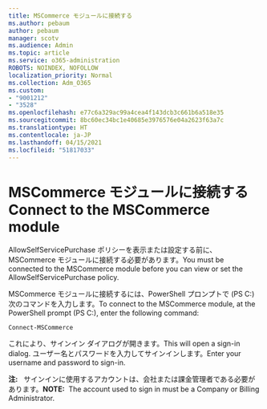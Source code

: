 ```yaml
---
title: MSCommerce モジュールに接続する
ms.author: pebaum
author: pebaum
manager: scotv
ms.audience: Admin
ms.topic: article
ms.service: o365-administration
ROBOTS: NOINDEX, NOFOLLOW
localization_priority: Normal
ms.collection: Adm_O365
ms.custom:
- "9001212"
- "3528"
ms.openlocfilehash: e77c6a329ac99a4cea4f143dcb3c661b6a518e35
ms.sourcegitcommit: 8bc60ec34bc1e40685e3976576e04a2623f63a7c
ms.translationtype: HT
ms.contentlocale: ja-JP
ms.lasthandoff: 04/15/2021
ms.locfileid: "51817033"
---
```

# <a name="connect-to-the-mscommerce-module"></a><span data-ttu-id="4182c-102">MSCommerce モジュールに接続する</span><span class="sxs-lookup"><span data-stu-id="4182c-102">Connect to the MSCommerce module</span></span>

<span data-ttu-id="4182c-103">AllowSelfServicePurchase ポリシーを表示または設定する前に、MSCommerce モジュールに接続する必要があります。</span><span class="sxs-lookup"><span data-stu-id="4182c-103">You must be connected to the MSCommerce module before you can view or set the AllowSelfServicePurchase policy.</span></span>  

<span data-ttu-id="4182c-104">MSCommerce モジュールに接続するには、PowerShell プロンプトで (PS C:\) 次のコマンドを入力します。</span><span class="sxs-lookup"><span data-stu-id="4182c-104">To connect to the MSCommerce module, at the PowerShell prompt (PS C:\), enter the following command:</span></span>

`Connect-MSCommerce`

<span data-ttu-id="4182c-105">これにより、サインイン ダイアログが開きます。</span><span class="sxs-lookup"><span data-stu-id="4182c-105">This will open a sign-in dialog.</span></span> <span data-ttu-id="4182c-106">ユーザー名とパスワードを入力してサインインします。</span><span class="sxs-lookup"><span data-stu-id="4182c-106">Enter your username and password to sign-in.</span></span>

<span data-ttu-id="4182c-107">**注:**&nbsp;&nbsp; サインインに使用するアカウントは、会社または課金管理者である必要があります。</span><span class="sxs-lookup"><span data-stu-id="4182c-107">**NOTE:**&nbsp;&nbsp;The account used to sign in must be a Company or Billing Administrator.</span></span>
